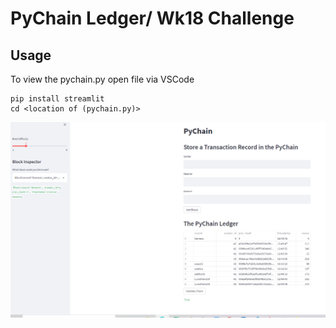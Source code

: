 # PyChain Ledger/ Wk18 Challenge



## Usage

To view the pychain.py open file via VSCode

```conda activate dev
pip install streamlit
cd <location of (pychain.py)>
```

![Intro](pychain.png)